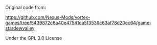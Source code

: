 Original code from:

https://github.com/Nexus-Mods/vortex-games/tree/5439872c6a40e47541ca5f3536c63af78d20ec64/game-stardewvalley

Under the GPL 3.0 License
